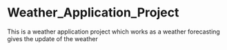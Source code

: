 # Weather_Application_Project
This is  a weather application project which works as a weather forecasting gives the update of the weather
